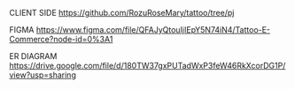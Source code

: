 CLIENT SIDE
  https://github.com/RozuRoseMary/tattoo/tree/pj
  
 FIGMA 
  https://www.figma.com/file/QFAJyQtouIjIEpY5N74iN4/Tattoo-E-Commerce?node-id=0%3A1
 
 ER DIAGRAM
  https://drive.google.com/file/d/180TW37gxPUTadWxP3feW46RkXcorDG1P/view?usp=sharing
 
 

